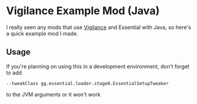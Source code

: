 # Vigilance Example Mod (Java)
I really seen any mods that use [Vigilance](https://github.com/Sk1erLLC/Vigilance) and Essential with Java, so here's a quick example mod I made.

## Usage
If you're planning on using this in a development environment, don't forget to add
```
--tweakClass gg.essential.loader.stage0.EssentialSetupTweaker
```
to the JVM arguments or it won't work

